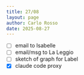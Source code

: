 ```yaml
---
title: 27/08
layout: page
author: Carlo Rosso
date: 2025-08-27
---
```


- [ ] email to Isabelle
- [ ] email/msg to La Leggio
- [ ] sketch of graph for Label
- [x] claude code proxy
